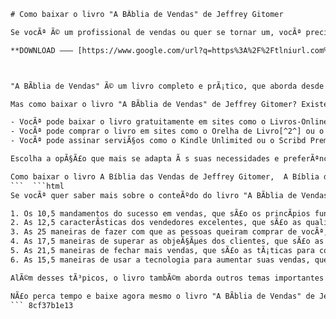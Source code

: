 
 ```html 
# Como baixar o livro "A BÃ­blia de Vendas" de Jeffrey Gitomer
 
Se vocÃª Ã© um profissional de vendas ou quer se tornar um, vocÃª precisa conhecer o livro "A BÃ­blia de Vendas" de Jeffrey Gitomer, um dos maiores especialistas em vendas do mundo. Neste livro, vocÃª vai aprender as melhores tÃ©cnicas e estratÃ©gias para vender mais e melhor, construir relacionamentos duradouros com os clientes e alcanÃ§ar seus objetivos de vendas.
 
**DOWNLOAD ––– [https://www.google.com/url?q=https%3A%2F%2Ftlniurl.com%2F2uMcKC&sa=D&sntz=1&usg=AOvVaw22y-RoRyL6EXRlqfV8y1Jc](https://www.google.com/url?q=https%3A%2F%2Ftlniurl.com%2F2uMcKC&sa=D&sntz=1&usg=AOvVaw22y-RoRyL6EXRlqfV8y1Jc)**


 
"A BÃ­blia de Vendas" Ã© um livro completo e prÃ¡tico, que aborda desde a preparaÃ§Ã£o para uma venda atÃ© a negociaÃ§Ã£o e o pÃ³s-venda. O livro tambÃ©m inclui exercÃ­cios e questionÃ¡rios para vocÃª avaliar seu desempenho e identificar pontos de melhoria. AlÃ©m disso, o livro Ã© escrito com uma linguagem objetiva, inspiradora e bem-humorada, que torna a leitura agradÃ¡vel e motivadora.
 
Mas como baixar o livro "A BÃ­blia de Vendas" de Jeffrey Gitomer? Existem vÃ¡rias formas de obter este livro em formato digital, seja em pdf, epub ou mobi. Veja algumas opÃ§Ãµes abaixo:
 
- VocÃª pode baixar o livro gratuitamente em sites como o Livros-Online[^1^] ou o Scribd[^3^], que oferecem uma ampla variedade de livros em portuguÃªs para download. Basta fazer um cadastro simples e escolher o formato desejado.
- VocÃª pode comprar o livro em sites como o Orelha de Livro[^2^] ou o IndicaLivros[^4^], que vendem livros digitais com preÃ§os acessÃ­veis e seguros. VocÃª pode pagar com cartÃ£o de crÃ©dito ou boleto bancÃ¡rio e receber o link para download em seu e-mail.
- VocÃª pode assinar serviÃ§os como o Kindle Unlimited ou o Scribd Premium, que oferecem acesso ilimitado a milhares de livros digitais por uma taxa mensal. VocÃª pode ler os livros em qualquer dispositivo compatÃ­vel, como computador, tablet ou smartphone.

Escolha a opÃ§Ã£o que mais se adapta Ã s suas necessidades e preferÃªncias e baixe agora mesmo o livro "A BÃ­blia de Vendas" de Jeffrey Gitomer. VocÃª vai se surpreender com as dicas e insights que este livro vai proporcionar para o seu sucesso em vendas.
 
Como baixar o livro A Bíblia das Vendas de Jeffrey Gitomer,  A Bíblia das Vendas: O livro definitivo de vendas do século XXI,  Jeffrey Gitomer: O maior especialista em vendas do mundo,  Onde encontrar o ebook A Bíblia das Vendas de Jeffrey Gitomer,  A Bíblia das Vendas: Dicas, técnicas e estratégias para vender mais e melhor,  Jeffrey Gitomer: O autor de best-sellers como A Bíblia do Atendimento ao Cliente e A Bíblia do Networking,  Como aplicar os princípios da A Bíblia das Vendas na sua carreira e negócio,  A Bíblia das Vendas: Um guia prático e inspirador para vendedores de sucesso,  Jeffrey Gitomer: O mentor de milhares de profissionais de vendas pelo mundo,  Como adquirir o audiobook A Bíblia das Vendas de Jeffrey Gitomer,  A Bíblia das Vendas: Um livro que vai mudar a sua forma de vender e se relacionar com os clientes,  Jeffrey Gitomer: O criador do conceito de venda positiva e venda com valor agregado,  Como se tornar um fã de A Bíblia das Vendas e seguir as lições de Jeffrey Gitomer,  A Bíblia das Vendas: Um livro que reúne as melhores práticas e os maiores segredos de vendas de todos os tempos,  Jeffrey Gitomer: O palestrante internacional que ensina como vender mais e melhor em qualquer situação,  Como fazer o download gratuito de A Bíblia das Vendas de Jeffrey Gitomer,  A Bíblia das Vendas: Um livro que vai transformar a sua mentalidade e atitude em vendas,  Jeffrey Gitomer: O consultor que ajuda empresas e vendedores a alcançarem resultados extraordinários,  Como ganhar um exemplar autografado de A Bíblia das Vendas de Jeffrey Gitomer,  A Bíblia das Vendas: Um livro que vai fazer você se apaixonar pela arte de vender,  Jeffrey Gitomer: O colunista que escreve sobre vendas para mais de 200 jornais e revistas pelo mundo,  Como participar do curso online A Bíblia das Vendas de Jeffrey Gitomer,  A Bíblia das Vendas: Um livro que vai ensinar você a vender com paixão, confiança e entusiasmo,  Jeffrey Gitomer: O fundador da Sales Caffeine, uma plataforma online de treinamento e conteúdo sobre vendas,  Como receber o newsletter semanal A Bíblia das Vendas de Jeffrey Gitomer,  A Bíblia das Vendas: Um livro que vai mostrar você como superar as objeções, fechar mais negócios e fidelizar os clientes,  Jeffrey Gitomer: O autor do podcast Sell or Die, um dos mais populares sobre vendas no mundo,  Como assistir ao webinar A Bíblia das Vendas de Jeffrey Gitomer,  A Bíblia das Vendas: Um livro que vai revelar você os 10 mandamentos de vendas que todo vendedor deve seguir,  Jeffrey Gitomer: O criador do aplicativo The Little Gold Book of YES! Attitude, um dos mais baixados sobre vendas no mundo,  Como se inscrever no programa de coaching A Bíblia das Vendas de Jeffrey Gitomer,  A Bíblia das Vendas: Um livro que vai desafiar você a sair da zona de conforto e buscar a excelência em vendas,  Jeffrey Gitomer: O autor do blog Sales Blog!, um dos mais lidos sobre vendas no mundo,  Como acessar o site oficial A Bíblia das Vendas de Jeffrey Gitomer,  A Bíblia das Vendas: Um livro que vai motivar você a se tornar um vendedor campeão e um líder em vendas,  Jeffrey Gitomer: O autor do livro The Little Red Book of Selling, um dos mais vendidos sobre vendas no mundo,  Como seguir as redes sociais A Bíblia das Vendas de Jeffrey Gitomer,  A Bíblia das Vendas: Um livro que vai capacitar você a dominar as habilidades e as ferramentas essenciais em vendas,  Jeffrey Gitomer: O autor do livro The Sales Bible, o livro original que inspirou a versão brasileira A Bíblia das Vendas,  Como ler o resumo de A Bíblia das Vendas de Jeffrey Gitomer
 ```  ```html 
Se vocÃª quer saber mais sobre o conteÃºdo do livro "A BÃ­blia de Vendas" de Jeffrey Gitomer, veja alguns dos tÃ³picos que ele aborda:

1. Os 10,5 mandamentos do sucesso em vendas, que sÃ£o os princÃ­pios fundamentais para se tornar um vendedor de alto desempenho.
2. As 12,5 caracterÃ­sticas dos vendedores excelentes, que sÃ£o as qualidades que diferenciam os vendedores comuns dos vendedores extraordinÃ¡rios.
3. As 25 maneiras de fazer com que as pessoas queiram comprar de vocÃª, que sÃ£o as tÃ©cnicas para criar valor e confianÃ§a nos clientes e gerar mais vendas.
4. As 17,5 maneiras de superar as objeÃ§Ãµes dos clientes, que sÃ£o as estratÃ©gias para lidar com as resistÃªncias e dÃºvidas dos clientes e transformÃ¡-las em oportunidades de venda.
5. As 21,5 maneiras de fechar mais vendas, que sÃ£o as tÃ¡ticas para conduzir o cliente ao fechamento e garantir a satisfaÃ§Ã£o e a fidelizaÃ§Ã£o.
6. As 15,5 maneiras de usar a tecnologia para aumentar suas vendas, que sÃ£o as ferramentas e recursos digitais que podem potencializar seus resultados em vendas.

AlÃ©m desses tÃ³picos, o livro tambÃ©m aborda outros temas importantes como a atitude, a autoconfianÃ§a, o planejamento, a comunicaÃ§Ã£o, a criatividade, o networking, o marketing pessoal e muito mais. Tudo isso com exemplos prÃ¡ticos, histÃ³rias reais e dicas valiosas de Jeffrey Gitomer.
 
NÃ£o perca tempo e baixe agora mesmo o livro "A BÃ­blia de Vendas" de Jeffrey Gitomer. VocÃª vai aprender com um dos maiores mestres em vendas do mundo e levar sua carreira e seus negÃ³cios a um novo patamar.
 ``` 8cf37b1e13
 

